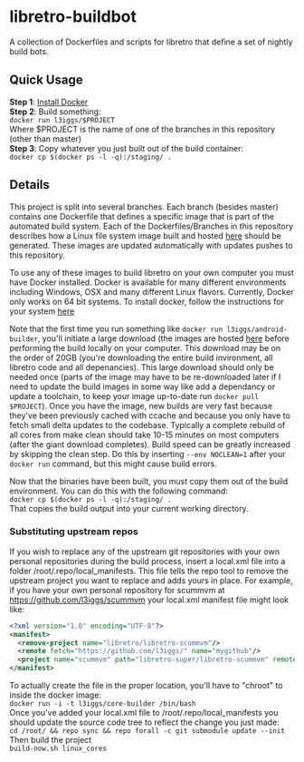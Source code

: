 libretro-buildbot
===========
A collection of Dockerfiles and scripts for libretro that define a set of nightly build bots.

## Quick Usage
**Step 1**: [Install Docker](https://docs.docker.com/installation/)  
**Step 2**: Build something:  
`docker run l3iggs/$PROJECT`  
Where $PROJECT is the name of one of the branches in this repository (other than master)  
**Step 3**: Copy whatever you just built out of the build container:  
`docker cp $(docker ps -l -q):/staging/ .`

## Details
This project is split into several branches. Each branch (besides master) contains one Dockerfile that defines a specific image that is part of the automated build system. Each of the Dockerfiles/Branches in this repository describes how a Linux file system image built and hosted [here](https://registry.hub.docker.com/repos/l3iggs/) should be generated. These images are updated automatically with updates pushes to this repository.

To use any of these images to build libretro on your own computer you must have Docker installed. Docker is available for many different environments including Windows, OSX and many different Linux flavors. Currently, Docker only works on 64 bit systems. To install docker, follow the instructions for your system [here](https://docs.docker.com/installation/)

Note that the first time you run something like `docker run l3iggs/android-builder`, you'll initiate a large download (the images are hosted [here](https://registry.hub.docker.com/repos/l3iggs/) before performing the build locally on your computer. This download may be on the order of 20GB (you're downloading the entire build invironment, all libretro code and all depenancies). This large download should only be needed once (parts of the image may have to be re-downloaded later if I need to update the build images in some way like add a dependancy or update a toolchain, to keep your image up-to-date run `docker pull $PROJECT`). Once you have the image, new builds are very fast because they've been previously cached with ccache and because you only have to fetch small delta updates to the codebase. Typically a complete rebuild of all cores from make clean should take 10-15 minutes on most computers (after the giant download completes). Build speed can be greatly increased by skipping the clean step. Do this by inserting `--env NOCLEAN=1` after your `docker run` command, but this might cause build errors.

Now that the binaries have been built, you must copy them out of the build environment. You can do this with the following command:  
`docker cp $(docker ps -l -q):/staging/ .`  
That copies the build output into your current working directory. 

### Substituting upstream repos
If you wish to replace any of the upstream git repositories with your own personal repositories during the build process, insert a local.xml file into a folder /root/.repo/local_manifests. This file tells the repo tool to remove the upstream project you want to replace and adds yours in place. For example, if you have your own personal repository for scummvm at https://github.com/l3iggs/scummvm your local.xml manifest file might look like:
```xml
<?xml version="1.0" encoding="UTF-8"?>
<manifest>
  <remove-project name="libretro/libretro-scummvm"/>
  <remote fetch="https://github.com/l3iggs/" name="mygithub"/>
  <project name="scummvm" path="libretro-super/libretro-scummvm" remote="mygithub" />
</manifest>
```  
To actually create the file in the proper location, you'll have to "chroot" to inside the docker image:  
`docker run -i -t l3iggs/core-builder /bin/bash`  
Once you've added your local.xml file to /root/.repo/local_manifests you should update the source code tree to reflect the change you just made:  
`cd /root/ && repo sync && repo forall -c git submodule update --init`  
Then build the project  
`build-now.sh linux_cores`  
